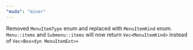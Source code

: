 ```yaml
---
"muda": "minor"
---
```


Removed `MenuItemType` enum and replaced with `MenuItemKind` enum. `Menu::items` and `Submenu::items` will now return `Vec<MenuItemKind>` instead of `Vec<Box<dyn MenuItemExt>>`

